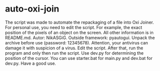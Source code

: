 # auto-oxi-join
The script was made to automate the repackaging of a file into Oxi Joiner. For personal use, you need to edit the script. For example, the exact position of the pixels of an object on the screen. All other information is in README.md.
Autor: NikASGiG.
Outside framework: pyautogui.
Unpack the archive before use (password: 12345678). Attention, your antivirus can damage it with suspicion of a virus. Edit the script. After that, run the program and only then run the script. Use dev.py for determining the position of the cursor. You can use starter.bat for main.py and dev.bat for dev.py.
Have a good use.
